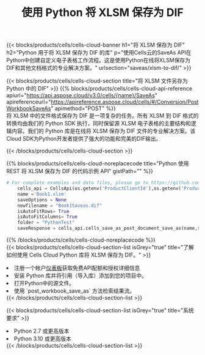 ﻿---
title: 使用 Python 将 XLSM 保存为 DIF
description: 利用Aspose.Cells Cloud SDK for Python将XLSM格式文件保存为DIF格式文件。
kwords: Excel, Save XLSM as DIF, REST, Python
howto: How to save XLSM as DIF using Aspose.Cells Cloud Python library.
---
{{< blocks/products/cells/cells-cloud-banner h1="将 XLSM 保存为 DIF" h2="Python 用于将 XLSM 保存为 DIF 的库" p="使用Cells云的SaveAs API在Python中创建自定义电子表格工作流程。这是使用Python在线将XLSM保存为DIF和其他文档格式的专业解决方案。" urlsection="saveas/xlsm-to-dif/" >}}

{{< blocks/products/cells/cells-cloud-section title="将 XLSM 文件另存为 Python 中的 DIF" >}}
{{% blocks/products/cells/cells-cloud-api-reference apiurl="https://api.aspose.cloud/v3.0/cells/{name}/SaveAs" apireferenceurl="https://apireference.aspose.cloud/cells/#/Conversion/PostWorkbookSaveAs" apimethod="POST" %}}
<br/>
将 XLSM 中的文件格式保存为 DIF 是一项复杂的任务。所有 XLSM 到 DIF 格式的转换均由我们的 Python SDK 执行，同时保留源 XLSM 电子表格的主要结构和逻辑内容。我们的 Python 库是在线将 XLSM 保存为 DIF 文件的专业解决方案。该Cloud SDK为Python开发者提供了强大的功能和完美的DIF输出。

{{< /blocks/products/cells/cells-cloud-section >}}

{{% blocks/products/cells/cells-cloud-noreplacecode title="Python 使用 REST 将 XLSM 保存为 DIF 的代码示例 API" gistPath="" %}}
  
```python
# For complete examples and data files, please go to https://github.com/aspose-cells-cloud/aspose-cells-cloud-python/
    cells_api = CellsApi(os.getenv('ProductClientId'),os.getenv('ProductClientSecret'))
    name ='Book1.xlsm'    
    saveOptions = None
    newfilename = "Book1Saveas.dif"
    isAutoFitRows= True
    isAutoFitColumns= True
    folder = "PythonTest"
    saveResponse = cells_api.cells_save_as_post_document_save_as(name,save_options=saveOptions, newfilename=(folder +'/' + newfilename),folder=folder)
```
  
{{% /blocks/products/cells/cells-cloud-noreplacecode %}}
<br/>
{{< blocks/products/cells/cells-cloud-section-list isGrey="true" title="了解如何使用 Cells Cloud Python 库将 XLSM 保存为 DIF。" >}}
<li>注册一个帐户<a href="https://dashboard.aspose.cloud/">仪表板</a>获取免费API配额和授权详细信息</li>
<li>安装 Python 库并将引用（导入库）添加到您的项目中。</li>
<li>打开Python中的源文件。</li>
<li>使用 `post_workbook_save_as` 方法检索结果流。</li>
{{< /blocks/products/cells/cells-cloud-section-list >}}

{{< blocks/products/cells/cells-cloud-section-list isGrey="true" title="系统要求" >}}
<li>Python 2.7 或更高版本</li>
<li>Python 3.10 或更高版本</li>
{{< /blocks/products/cells/cells-cloud-section-list >}}
